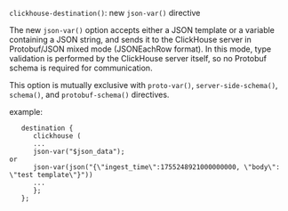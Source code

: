 `clickhouse-destination()`: new `json-var()` directive

The new `json-var()` option accepts either a JSON template or a variable containing a JSON string, and sends it to the ClickHouse server in Protobuf/JSON mixed mode (JSONEachRow format). In this mode, type validation is performed by the ClickHouse server itself, so no Protobuf schema is required for communication.

This option is mutually exclusive with `proto-var()`, `server-side-schema()`, `schema()`, and `protobuf-schema()` directives.

example:
```
   destination {
      clickhouse (
      ...
      json-var("$json_data");
or
      json-var(json("{\"ingest_time\":1755248921000000000, \"body\": \"test template\"}"))
      ...
      };
   };
```
